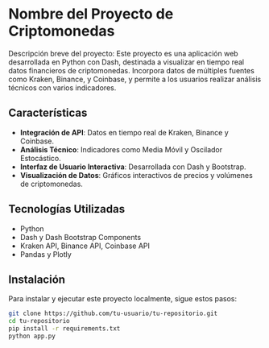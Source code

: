 # Nombre del Proyecto de Criptomonedas

Descripción breve del proyecto: Este proyecto es una aplicación web desarrollada en Python con Dash, destinada a visualizar en tiempo real datos financieros de criptomonedas. Incorpora datos de múltiples fuentes como Kraken, Binance, y Coinbase, y permite a los usuarios realizar análisis técnicos con varios indicadores.

## Características

- **Integración de API**: Datos en tiempo real de Kraken, Binance y Coinbase.
- **Análisis Técnico**: Indicadores como Media Móvil y Oscilador Estocástico.
- **Interfaz de Usuario Interactiva**: Desarrollada con Dash y Bootstrap.
- **Visualización de Datos**: Gráficos interactivos de precios y volúmenes de criptomonedas.

## Tecnologías Utilizadas

- Python
- Dash y Dash Bootstrap Components
- Kraken API, Binance API, Coinbase API
- Pandas y Plotly

## Instalación

Para instalar y ejecutar este proyecto localmente, sigue estos pasos:

```bash
git clone https://github.com/tu-usuario/tu-repositorio.git
cd tu-repositorio
pip install -r requirements.txt
python app.py
